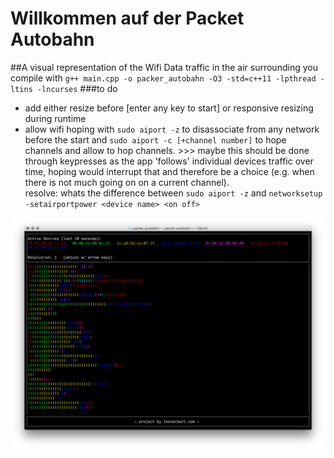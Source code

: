 # Willkommen auf der Packet Autobahn
##A visual representation of the Wifi Data traffic in the air surrounding you
compile with ```g++ main.cpp -o packer_autobahn -O3 -std=c++11 -lpthread -ltins -lncurses```
###to do
- add either resize before [enter any key to start] or responsive resizing during runtime
- allow wifi hoping with ```sudo aiport -z``` to disassociate from any network before the start and ```sudo aiport -c [+channel number]``` to hope channels and allow to hop channels. >>> maybe this should be done through keypresses as the app 'follows' individual devices traffic over time, hoping would interrupt that and therefore be a choice (e.g. when there is not much going on on a current channel). <br> resolve: whats the difference between ```sudo aiport -z``` and ```networksetup -setairportpower <device name> <on off>```

![screenshot](https://github.com/leoneckert/packet-autobahn/blob/master/in_progres_screenshot_1.png)
